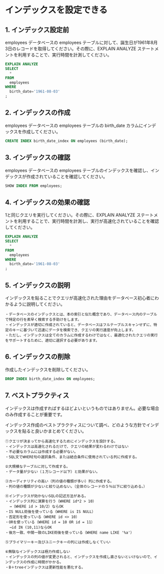 # インデックスを設定できる

## 1. インデックス設定前

employees データベースの employees テーブルに対して、誕生日が1961年8月3日のレコードを取得してください。その際に、EXPLAIN ANALYZE ステートメントを利用することで、実行時間を計測してください。
```sql
EXPLAIN ANALYZE
SELECT
  *
FROM
  employees
WHERE
  birth_date='1961-08-03'
;
```

## 2. インデックスの作成

employees データベースの employees テーブルの birth_date カラムにインデックスを作成してください。
```sql
CREATE INDEX birth_date_index ON employees (birth_date);
```

## 3. インデックスの確認

employees データベースの employees テーブルのインデックスを確認し、インデックスが作成されていることを確認してください。
```sql
SHOW INDEX FROM employees;
```

## 4. インデックスの効果の確認

1と同じクエリを実行してください。その際に、EXPLAIN ANALYZE ステートメントを利用することで、実行時間を計測し、実行が高速化されていることを確認してください。
```sql
EXPLAIN ANALYZE
SELECT
  *
FROM
  employees
WHERE
  birth_date='1961-08-03'
;
```

## 5. インデックスの説明

インデックスを貼ることでクエリが高速化された理由をデータベース初心者にわかるように説明してください。
```
・データベースのインデックスとは、本の索引と似た概念であり、データベース内のテーブルで特定の行を素早く検索する手助けをします。
・インデックスが適切に作成されていると、データベースはフルテーブルスキャンせずに、特定のキーに基づいて迅速にデータを検索でき、クエリの実行速度が向上します。
・ただし、インデックスは全てのカラムに作成するわけではなく、最適化されたクエリの実行をサポートするために、適切に選択する必要があります。
```

## 6. インデックスの削除

作成したインデックスを削除してください。
```sql
DROP INDEX birth_date_index ON employees;
```

## 7. ベストプラクティス

インデックスは作成すればするほどよいというものではありません。必要な場合のみ作成することが重要です。

インデックス作成のベストプラクティスについて調べ、どのような方針でインデックスを貼ると良いかまとめてください。
```
①クエリが決まってから高速化するためにインデックスを設計する。
・インデックスは高速化されるだけで、クエリの結果が変わるわけではない
・不必要なカラムには作成する必要がない。
・SQL文でWHERE句の選択条件、または結合条件に使用されている列に作成する。

②大規模なテーブルに対して作成する。
・データ量が少ない（１万レコード以下）と効果がない。

③カーディナリティの高い（列の値の種類が多い）列に作成する。
・列の値の種類が少ないと絞り込めない。（全体のレコードの５％以下に絞り込める。）

④インデックスが効かないSQLの記述方法がある。
・インデックス列に演算を行う（WHERE id*2 > 10）
  →（WHERE id > 10/2）ならOK
・IS NULL術後を使っている（WHERE is IS NULL）
・否定形を使っている（WHERE id <> 10）
・ORを使っている（WHERE id = 10 OR id = 11）
  →id IN (10,11)ならOK
・後方一致、中間一致のLIKE術後を使っている（WHERE name LIKE '%a'）

⑤プライマリーキー及びユニークキーの列には作成しなくていい

⑥無駄なインデックスは極力作成しない
・インデックスの列の値が変更されると、インデックスを作成し直さないといけないので、インデックスの作成に時間がかかる。
・B＋treeインデックスは更新性能を悪化する。
```
